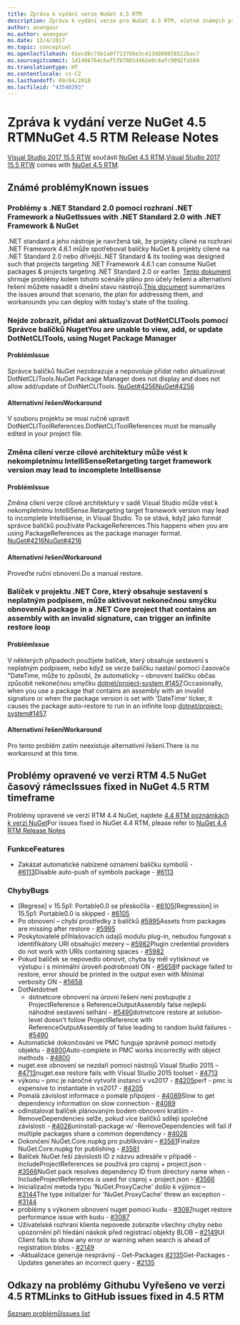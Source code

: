 ```yaml
---
title: Zpráva k vydání verze NuGet 4.5 RTM
description: Zpráva k vydání verze pro NuGet 4.5 RTM, včetně známých problémů, opravy chyb, nové funkce a chcete.
author: anangaur
ms.author: anangaur
ms.date: 12/4/2017
ms.topic: conceptual
ms.openlocfilehash: 01ecd8c7de1a0f713766e3c413d889038522bac7
ms.sourcegitcommit: 1d1406764c6af5fb7801d462e0c4afc9092fa569
ms.translationtype: HT
ms.contentlocale: cs-CZ
ms.lasthandoff: 09/04/2018
ms.locfileid: "43548293"
---
```

# <a name="nuget-45-rtm-release-notes"></a><span data-ttu-id="82fd7-103">Zpráva k vydání verze NuGet 4.5 RTM</span><span class="sxs-lookup"><span data-stu-id="82fd7-103">NuGet 4.5 RTM Release Notes</span></span>

<span data-ttu-id="82fd7-104">[Visual Studio 2017 15.5 RTW](https://www.visualstudio.com/news/releasenotes/vs2017-relnotes) součástí [NuGet 4.5 RTM](https://dist.nuget.org/win-x86-commandline/v4.5.0/nuget.exe).</span><span class="sxs-lookup"><span data-stu-id="82fd7-104">[Visual Studio 2017 15.5 RTW](https://www.visualstudio.com/news/releasenotes/vs2017-relnotes) comes with [NuGet 4.5 RTM](https://dist.nuget.org/win-x86-commandline/v4.5.0/nuget.exe).</span></span>

## <a name="known-issues"></a><span data-ttu-id="82fd7-105">Známé problémy</span><span class="sxs-lookup"><span data-stu-id="82fd7-105">Known issues</span></span>

### <a name="issues-with-net-standard-20-with-net-framework--nuget"></a><span data-ttu-id="82fd7-106">Problémy s .NET Standard 2.0 pomocí rozhraní .NET Framework a NuGet</span><span class="sxs-lookup"><span data-stu-id="82fd7-106">Issues with .NET Standard 2.0 with .NET Framework & NuGet</span></span> 

<span data-ttu-id="82fd7-107">.NET standard a jeho nástroje je navržená tak, že projekty cílené na rozhraní .NET Framework 4.6.1 může spotřebovat balíčky NuGet & projekty cílené na .NET Standard 2.0 nebo dřívější.</span><span class="sxs-lookup"><span data-stu-id="82fd7-107">.NET Standard & its tooling was designed such that projects targeting .NET Framework 4.6.1 can consume NuGet packages & projects targeting .NET Standard 2.0 or earlier.</span></span> <span data-ttu-id="82fd7-108">[Tento dokument](https://github.com/dotnet/standard/issues/481) shrnuje problémy kolem tohoto scénáře plánu pro účely řešení a alternativní řešení můžete nasadit s dnešní stavu nástrojů.</span><span class="sxs-lookup"><span data-stu-id="82fd7-108">[This document](https://github.com/dotnet/standard/issues/481) summarizes the issues around that scenario, the plan for addressing them, and workarounds you can deploy with today's state of the tooling.</span></span>

### <a name="you-are-unable-to-view-add-or-update-dotnetclitools-using-nuget-package-manager"></a><span data-ttu-id="82fd7-109">Nejde zobrazit, přidat ani aktualizovat DotNetCLITools pomocí Správce balíčků Nuget</span><span class="sxs-lookup"><span data-stu-id="82fd7-109">You are unable to view, add, or update DotNetCLITools, using Nuget Package Manager</span></span>

#### <a name="issue"></a><span data-ttu-id="82fd7-110">Problém</span><span class="sxs-lookup"><span data-stu-id="82fd7-110">Issue</span></span>

<span data-ttu-id="82fd7-111">Správce balíčků NuGet nezobrazuje a nepovoluje přidat nebo aktualizovat DotNetCLITools.</span><span class="sxs-lookup"><span data-stu-id="82fd7-111">NuGet Package Manager does not display and does not allow add/update of DotNetCLITools.</span></span> [<span data-ttu-id="82fd7-112">NuGet#4256</span><span class="sxs-lookup"><span data-stu-id="82fd7-112">NuGet#4256</span></span>](https://github.com/NuGet/Home/issues/4256)

#### <a name="workaround"></a><span data-ttu-id="82fd7-113">Alternativní řešení</span><span class="sxs-lookup"><span data-stu-id="82fd7-113">Workaround</span></span>

<span data-ttu-id="82fd7-114">V souboru projektu se musí ručně upravit DotNetCLIToolReferences.</span><span class="sxs-lookup"><span data-stu-id="82fd7-114">DotNetCLIToolReferences must be manually edited in your project file.</span></span>

### <a name="retargeting-target-framework-version-may-lead-to-incomplete-intellisense"></a><span data-ttu-id="82fd7-115">Změna cílení verze cílové architektury může vést k nekompletnímu IntelliSense</span><span class="sxs-lookup"><span data-stu-id="82fd7-115">Retargeting target framework version may lead to incomplete Intellisense</span></span>

#### <a name="issue"></a><span data-ttu-id="82fd7-116">Problém</span><span class="sxs-lookup"><span data-stu-id="82fd7-116">Issue</span></span>

<span data-ttu-id="82fd7-117">Změna cílení verze cílové architektury v sadě Visual Studio může vést k nekompletnímu IntelliSense.</span><span class="sxs-lookup"><span data-stu-id="82fd7-117">Retargeting target framework version may lead to incomplete Intellisense, in Visual Studio.</span></span> <span data-ttu-id="82fd7-118">To se stává, když jako formát správce balíčků používáte PackageReferences.</span><span class="sxs-lookup"><span data-stu-id="82fd7-118">This happens when you are using PackageReferences as the package manager format.</span></span> [<span data-ttu-id="82fd7-119">NuGet#4216</span><span class="sxs-lookup"><span data-stu-id="82fd7-119">NuGet#4216</span></span>](https://github.com/NuGet/Home/issues/4216)

#### <a name="workaround"></a><span data-ttu-id="82fd7-120">Alternativní řešení</span><span class="sxs-lookup"><span data-stu-id="82fd7-120">Workaround</span></span>

<span data-ttu-id="82fd7-121">Proveďte ruční obnovení.</span><span class="sxs-lookup"><span data-stu-id="82fd7-121">Do a manual restore.</span></span>

### <a name="a-package-in-a-net-core-project-that-contains-an-assembly-with-an-invalid-signature-can-trigger-an-infinite-restore-loop"></a><span data-ttu-id="82fd7-122">Balíček v projektu .NET Core, který obsahuje sestavení s neplatným podpisem, může aktivovat nekonečnou smyčku obnovení</span><span class="sxs-lookup"><span data-stu-id="82fd7-122">A package in a .NET Core project that contains an assembly with an invalid signature, can trigger an infinite restore loop</span></span>

#### <a name="issue"></a><span data-ttu-id="82fd7-123">Problém</span><span class="sxs-lookup"><span data-stu-id="82fd7-123">Issue</span></span>

<span data-ttu-id="82fd7-124">V některých případech použijete balíček, který obsahuje sestavení s neplatným podpisem, nebo když se verze balíčku nastaví pomocí časovače "DateTime, může to způsobí, že automaticky – obnovení balíčku občas způsobit nekonečnou smyčku [dotnet/project-system #1457](https://github.com/dotnet/project-system/issues/1457).</span><span class="sxs-lookup"><span data-stu-id="82fd7-124">Occasionally, when you use a package that contains an assembly with an invalid signature or when the package version is set with 'DateTime' ticker, it causes the package auto-restore to run in an infinite loop [dotnet/project-system#1457](https://github.com/dotnet/project-system/issues/1457).</span></span>

#### <a name="workaround"></a><span data-ttu-id="82fd7-125">Alternativní řešení</span><span class="sxs-lookup"><span data-stu-id="82fd7-125">Workaround</span></span>

<span data-ttu-id="82fd7-126">Pro tento problém zatím neexistuje alternativní řešení.</span><span class="sxs-lookup"><span data-stu-id="82fd7-126">There is no workaround at this time.</span></span>

## <a name="issues-fixed-in-nuget-45-rtm-timeframe"></a><span data-ttu-id="82fd7-127">Problémy opravené ve verzi RTM 4.5 NuGet časový rámec</span><span class="sxs-lookup"><span data-stu-id="82fd7-127">Issues fixed in NuGet 4.5 RTM timeframe</span></span>

<span data-ttu-id="82fd7-128">Problémy opravené ve verzi RTM 4.4 NuGet, najdete [4.4 RTM poznámkách k verzi NuGet](../release-notes/nuget-4.4-RTM.md)</span><span class="sxs-lookup"><span data-stu-id="82fd7-128">For issues fixed in NuGet 4.4 RTM, please refer to [NuGet 4.4 RTM Release Notes](../release-notes/nuget-4.4-RTM.md)</span></span> 

### <a name="features"></a><span data-ttu-id="82fd7-129">Funkce</span><span class="sxs-lookup"><span data-stu-id="82fd7-129">Features</span></span>

- <span data-ttu-id="82fd7-130">Zakázat automatické nabízené oznámení balíčku symbolů - [#6113](https://github.com/NuGet/Home/issues/6113)</span><span class="sxs-lookup"><span data-stu-id="82fd7-130">Disable auto-push of symbols package - [#6113](https://github.com/NuGet/Home/issues/6113)</span></span>

### <a name="bugs"></a><span data-ttu-id="82fd7-131">Chyby</span><span class="sxs-lookup"><span data-stu-id="82fd7-131">Bugs</span></span>

- <span data-ttu-id="82fd7-132">[Regrese] v 15.5p1: Portable0.0 se přeskočila - [#6105](https://github.com/NuGet/Home/issues/6105)</span><span class="sxs-lookup"><span data-stu-id="82fd7-132">[Regression] in 15.5p1: Portable0.0 is skipped - [#6105](https://github.com/NuGet/Home/issues/6105)</span></span>
- <span data-ttu-id="82fd7-133">Po obnovení – chybí prostředky z balíčků [#5995](https://github.com/NuGet/Home/issues/5995)</span><span class="sxs-lookup"><span data-stu-id="82fd7-133">Assets from packages are missing after restore - [#5995](https://github.com/NuGet/Home/issues/5995)</span></span>
- <span data-ttu-id="82fd7-134">Poskytovatelé přihlašovacích údajů modulu plug-in, nebudou fungovat s identifikátory URI obsahující mezery – [#5982](https://github.com/NuGet/Home/issues/5982)</span><span class="sxs-lookup"><span data-stu-id="82fd7-134">Plugin credential providers do not work with URIs containing spaces - [#5982](https://github.com/NuGet/Home/issues/5982)</span></span>
- <span data-ttu-id="82fd7-135">Pokud balíček se nepovedlo obnovit, chyba by měl vytisknout ve výstupu i s minimální úroveň podrobností ON - [#5658](https://github.com/NuGet/Home/issues/5658)</span><span class="sxs-lookup"><span data-stu-id="82fd7-135">If package failed to restore, error should be printed in the output even with Minimal verbosity ON - [#5658](https://github.com/NuGet/Home/issues/5658)</span></span>
- <span data-ttu-id="82fd7-136">DotNet</span><span class="sxs-lookup"><span data-stu-id="82fd7-136">dotnet</span></span>
  - <span data-ttu-id="82fd7-137">dotnetcore obnovení na úrovni řešení není postupujte z ProjectReference s ReferenceOutputAssembly false nejlepší náhodné sestavení selhání - [#5490](https://github.com/NuGet/Home/issues/5490)</span><span class="sxs-lookup"><span data-stu-id="82fd7-137">dotnetcore restore at solution-level doesn't follow ProjectReference with ReferenceOutputAssembly of false leading to random build failures - [#5490](https://github.com/NuGet/Home/issues/5490)</span></span>
- <span data-ttu-id="82fd7-138">Automatické dokončování ve PMC funguje správně pomocí metody objektu - [#4800](https://github.com/NuGet/Home/issues/4800)</span><span class="sxs-lookup"><span data-stu-id="82fd7-138">Auto-complete in PMC works incorrectly with object methods - [#4800](https://github.com/NuGet/Home/issues/4800)</span></span>
- <span data-ttu-id="82fd7-139">nuget.exe obnovení se nezdaří pomocí nástrojů Visual Studio 2015 – [#4713](https://github.com/NuGet/Home/issues/4713)</span><span class="sxs-lookup"><span data-stu-id="82fd7-139">nuget.exe restore fails with Visual Studio 2015 toolset - [#4713](https://github.com/NuGet/Home/issues/4713)</span></span>
- <span data-ttu-id="82fd7-140">výkonu – pmc je náročné vytvořit instanci v vs2017 - [#4205](https://github.com/NuGet/Home/issues/4205)</span><span class="sxs-lookup"><span data-stu-id="82fd7-140">perf - pmc is expensive to instantiate in vs2017 - [#4205](https://github.com/NuGet/Home/issues/4205)</span></span>
- <span data-ttu-id="82fd7-141">Pomalá závislost informace o pomalé připojení - [#4089](https://github.com/NuGet/Home/issues/4089)</span><span class="sxs-lookup"><span data-stu-id="82fd7-141">Slow to get dependency information on slow connection - [#4089](https://github.com/NuGet/Home/issues/4089)</span></span>
- <span data-ttu-id="82fd7-142">odinstalovat balíček plánovaným bodem obnovení kratším - RemoveDependencies selže, pokud více balíčků sdílejí společné závislosti - [#4026](https://github.com/NuGet/Home/issues/4026)</span><span class="sxs-lookup"><span data-stu-id="82fd7-142">uninstall-package w/ -RemoveDependencies will fail if multiple packages share a common dependency - [#4026](https://github.com/NuGet/Home/issues/4026)</span></span>
- <span data-ttu-id="82fd7-143">Dokončení NuGet.Core.nupkg pro publikování – [#3581](https://github.com/NuGet/Home/issues/3581)</span><span class="sxs-lookup"><span data-stu-id="82fd7-143">Finalize NuGet.Core.nupkg for publishing - [#3581](https://github.com/NuGet/Home/issues/3581)</span></span>
- <span data-ttu-id="82fd7-144">Balíček NuGet řeší závislosti ID z názvu adresáře v případě - IncludeProjectReferences se používá pro csproj + project.json - [#3566](https://github.com/NuGet/Home/issues/3566)</span><span class="sxs-lookup"><span data-stu-id="82fd7-144">NuGet pack resolves dependency ID from directory name when -IncludeProjectReferences is used for csproj + project.json - [#3566](https://github.com/NuGet/Home/issues/3566)</span></span>
- <span data-ttu-id="82fd7-145">Inicializační metoda typu 'NuGet.ProxyCache' došlo k výjimce – [#3144](https://github.com/NuGet/Home/issues/3144)</span><span class="sxs-lookup"><span data-stu-id="82fd7-145">The type initializer for 'NuGet.ProxyCache' threw an exception - [#3144](https://github.com/NuGet/Home/issues/3144)</span></span>
- <span data-ttu-id="82fd7-146">problémy s výkonem obnovení nuget pomocí kudu - [#3087](https://github.com/NuGet/Home/issues/3087)</span><span class="sxs-lookup"><span data-stu-id="82fd7-146">nuget restore performance issue with kudu - [#3087](https://github.com/NuGet/Home/issues/3087)</span></span>
- <span data-ttu-id="82fd7-147">Uživatelské rozhraní klienta nepovede zobrazíte všechny chyby nebo upozornění při hledání náskok před registrací objekty BLOB – [#2149](https://github.com/NuGet/Home/issues/2149)</span><span class="sxs-lookup"><span data-stu-id="82fd7-147">UI Client fails to show any error or warning when search is ahead of registration blobs - [#2149](https://github.com/NuGet/Home/issues/2149)</span></span>
- <span data-ttu-id="82fd7-148">-Aktualizace generuje nesprávný - Get-Packages [#2135](https://github.com/NuGet/Home/issues/2135)</span><span class="sxs-lookup"><span data-stu-id="82fd7-148">Get-Packages -Updates generates an incorrect query - [#2135](https://github.com/NuGet/Home/issues/2135)</span></span>

## <a name="links-to-github-issues-fixed-in-45-rtm"></a><span data-ttu-id="82fd7-149">Odkazy na problémy Githubu Vyřešeno ve verzi 4.5 RTM</span><span class="sxs-lookup"><span data-stu-id="82fd7-149">Links to GitHub issues fixed in 4.5 RTM</span></span>

[<span data-ttu-id="82fd7-150">Seznam problémů</span><span class="sxs-lookup"><span data-stu-id="82fd7-150">Issues list</span></span>](https://github.com/NuGet/Home/issues?q=is%3Aissue+milestone%3A4.5+is%3Aclosed)
